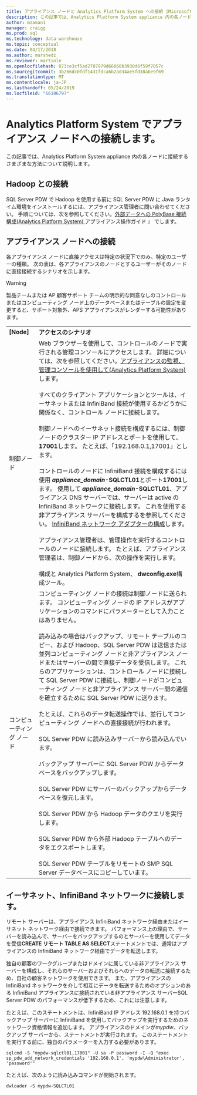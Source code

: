 ```yaml
---
title: アプライアンス ノードと Analytics Platform System への接続 |Microsoft Docs
description: この記事では、Analytics Platform System appliance 内の各ノードに接続するさまざまな方法について説明します。
author: mzaman1
manager: craigg
ms.prod: sql
ms.technology: data-warehouse
ms.topic: conceptual
ms.date: 04/17/2018
ms.author: murshedz
ms.reviewer: martinle
ms.openlocfilehash: 873ce3cf5ad2707979d66068b3930d6f59f7057c
ms.sourcegitcommit: 3b266dc0fdf1431fdca6b2ad34ae5fd38abe9f69
ms.translationtype: MT
ms.contentlocale: ja-JP
ms.lasthandoff: 05/24/2019
ms.locfileid: "66186797"
---
```

# <a name="connect-to-appliance-nodes-in-analytics-platform-system"></a>Analytics Platform System でアプライアンス ノードへの接続します。
この記事では、Analytics Platform System appliance 内の各ノードに接続するさまざまな方法について説明します。  
  
## <a name="connecting-with-hadoop"></a>Hadoop との接続  
SQL Server PDW で Hadoop を使用する前に SQL Server PDW に Java ランタイム環境をインストールするには、アプライアンス管理者に問い合わせてください。 手順については、次を参照してください。[外部データへの PolyBase 接続構成&#40;Analytics Platform System&#41; ](configure-polybase-connectivity-to-external-data.md)アプライアンス操作ガイド 』 でします。  
  
## <a name="ConnectingToIndividualNodes"></a>アプライアンス ノードへの接続  
各アプライアンス ノードに直接アクセスは特定の状況下でのみ、特定のユーザーの種類。 次の表は、各アプライアンスのノードとするユーザーがそのノードに直接接続するシナリオを示します。  
  
<!-- MISSING LINKS For information on the purpose of each node, see [Understanding SQL Server PDW &#40;SQL Server PDW&#41;](../sqlpdw/understanding-sql-server-pdw-sql-server-pdw.md).  -->  

> [!WARNING]  
> 製品チームまたは AP 顧客サポート チームの明示的な同意なしのコントロールまたはコンピューティング ノード上のデータベースまたはテーブルの設定を変更すると、サポート対象外、APS アプライアンスがレンダーする可能性があります。
  
|||  
|-|-|  
|**[Node]**|**アクセスのシナリオ**|  
|制御ノード|Web ブラウザーを使用して、コントロールのノードで実行される管理コンソールにアクセスします。 詳細については、次を参照してください。[アプライアンスの監視、管理コンソールを使用して&#40;Analytics Platform System&#41;](monitor-the-appliance-by-using-the-admin-console.md)します。<br /><br />すべてのクライアント アプリケーションとツールは、イーサネットまたは InfiniBand 接続が使用するかどうかに関係なく、コントロール ノードに接続します。<br /><br />制御ノードへのイーサネット接続を構成するには、制御ノードのクラスター IP アドレスとポートを使用して、 **17001**します。 たとえば、「192.168.0.1,17001」とします。<br /><br />コントロールのノードに InfiniBand 接続を構成するには使用 <strong>*appliance_domain*-SQLCTL01</strong>とポート**17001**します。 使用して <strong>*appliance_domain*-SQLCTL01</strong>、アプライアンス DNS サーバーでは、サーバーは active の InfiniBand ネットワークに接続します。 これを使用する非アプライアンス サーバーを構成するを参照してください。 [InfiniBand ネットワーク アダプターの構成](configure-infiniband-network-adapters.md)します。<br /><br />アプライアンス管理者は、管理操作を実行するコントロールのノードに接続します。 たとえば、アプライアンス管理者は、制御ノードから、次の操作を実行します。<br /><br />構成と Analytics Platform System、 **dwconfig.exe**構成ツール。|  
|コンピューティング ノード|コンピューティング ノードの接続は制御ノードに送られます。 コンピューティング ノードの IP アドレスがアプリケーションのコマンドにパラメーターとして入力ことはありません。<br /><br />読み込みの場合はバックアップ、リモート テーブルのコピー、および Hadoop、SQL Server PDW は送信または並列コンピューティング ノードと非アプライアンス ノードまたはサーバーの間で直接データを受信します。 これらのアプリケーションは、コントロール ノードに接続して SQL Server PDW に接続し、制御ノードがコンピューティング ノードと非アプライアンス サーバー間の通信を確立するために SQL Server PDW に送ります。<br /><br />たとえば、これらのデータ転送操作では、並行してコンピューティング ノードへの直接接続が行われます。<br /><br />SQL Server PDW に読み込みサーバーから読み込んでいます。<br /><br />バックアップ サーバーに SQL Server PDW からデータベースをバックアップします。<br /><br />SQL Server PDW にサーバーのバックアップからデータベースを復元します。<br /><br />SQL Server PDW から Hadoop データのクエリを実行します。<br /><br />SQL Server PDW から外部 Hadoop テーブルへのデータをエクスポートします。<br /><br />SQL Server PDW テーブルをリモートの SMP SQL Server データベースにコピーしています。|  
  
## <a name="connecting-to-the-ethernet-and-infiniband-networks"></a>イーサネット、InfiniBand ネットワークに接続します。  
リモート サーバーは、アプライアンス InfiniBand ネットワーク経由またはイーサネット ネットワーク経由で接続できます。 パフォーマンス上の理由で、サーバーを読み込んで、サーバーをバックアップするのとサーバーを使用してデータを受信**CREATE リモート TABLE AS SELECT**ステートメントでは、通常はアプライアンスの InfiniBand ネットワーク経由でデータを転送します。  
  
独自の顧客のワークグループまたはドメインに属している非アプライアンス サーバーを構成し、それらのサーバーおよびそれらへのデータの転送に接続するため、自社の顧客ネットワークを使用できます。 また、アプライアンスの InfiniBand ネットワークを介して相互にデータを転送するためのオプションのある InfiniBand アプライアンスに接続されている非アプライアンス サーバーSQL Server PDW のパフォーマンスが低下するため、これには注意します。  
  
たとえば、このステートメントは、InfiniBand IP アドレス 192.168.0.1 を持つバックアップ サーバーに InfiniBand を使用してバックアップを実行するためのネットワーク資格情報を追加します。 アプライアンスのドメインが*mypdw*、バックアップ サーバーから、ステートメントが実行されます。 このステートメントを実行する前に、独自のパラメーターを入力する必要があります。  
  
```  
sqlcmd -S "mypdw-sqlctl01,17001" -U sa -P password -I -Q "exec sp_pdw_add_network_credentials '192.168.0.1', 'mypdw\Administrator', 'password'"  
```  
  
たとえば、次のように読み込みコマンドが開始されます。  
  
```  
dwloader -S mypdw-SQLCTL01  
```  
  
<!-- MISSING LINKS ## See Also  
[Configure an External Windows System To Receive Remote Table Copies Using InfiniBand &#40;SQL Server PDW&#41;](../sqlpdw/configure-an-external-windows-system-to-receive-remote-table-copies-using-infiniband-sql-server-pdw.md)  
[Common Metadata Query Examples &#40;SQL Server PDW&#41;](../sqlpdw/common-metadata-query-examples-sql-server-pdw.md)  -->  
  
